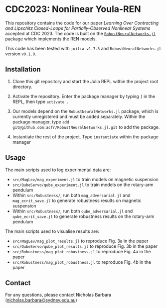 # CDC2023: Nonlinear Youla-REN

This repository contains the code for our paper *Learning Over Contracting and Lipschitz Closed-Loops for Partially-Observed Nonlinear Systems* accepted at CDC 2023. The code is built on the [`RobustNeuralNetworks.jl`](https://github.com/acfr/RobustNeuralNetworks.jl) package which implements the REN models.

This code has been tested with `juilia v1.7.3` and `RobustNeuralNetworks.jl` version `v0.1.0`.

## Installation

1. Clone this git repository and start the Julia REPL within the project root directory. 

2. Activate the repository. Enter the package manager by typing `]` in the REPL, then type `activate .`

3. Our models depend on the `RobustNeuralNetworks.jl` package, which is currently unregistered and must be added separately. Within the package manager, type `add git@github.com:acfr/RobustNeuralNetworks.jl.git` to add the package.

4. Instantiate the rest of the project. Type `instantiate` within the package manager

## Usage

The main scripts used to log experimental data are:

- `src/MagLev/mag_experiment.jl` to train models on magnetic suspension
- `src/QubeServo/qube_experiment.jl` to train models on the rotary-arm pendulum
- Within `src/Robustness/`, run both `mag_adversarial.jl` and `mag_ecrit_save.jl` to generate robustness results on magnetic suspension
- Within `src/Robustness/`, run both `qube_adversarial.jl` and `qube_ecrit_save.jl` to generate robustness results on the rotary-arm pendulum

The main scripts used to visualise results are:

- `src/MagLev/mag_plot_results.jl` to reproduce Fig. 3a in the paper
- `src/QubeServo/qube_plot_results.jl` to reproduce Fig. 3b in the paper
- `src/Robustness/mag_plot_robustness.jl` to reproduce Fig. 4a in the paper
- `src/Robustness/mag_plot_robustness.jl` to reproduce Fig. 4b in the paper

## Contact

For any questions, please contact Nicholas Barbara (nicholas.barbara@sydney.edu.au)
